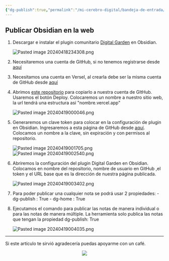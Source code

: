```yaml
---
{"dg-publish":true,"permalink":"/mi-cerebro-digital/bandeja-de-entrada/202404182339/","tags":["Zettelkasten","GitHub","Obsidian","DigitalGarden","Versel"]}
---
```


## Publicar Obsidian en la web

1. Descargar e instalar el plugin comunitario [Digital Garden](obsidian://show-plugin?id=digitalgarden) en Obsidian.

	![Pasted image 20240418234308.png](/img/user/Mi%20Cerebro%20Digital/%F0%9F%93%A9Bandeja%20de%20Entrada/%F0%9F%93%8EAnexos/Pasted%20image%2020240418234308.png)

2. Necesitaremos una cuenta de GitHub, si no tenemos registrarse desde [aquí](https://github.com/signup)

3. Necesitamos una cuenta en Versel, al crearla debe ser la misma cuenta de GitHub desde [aquí](https://vercel.com/signup)

4. Abrimos [este repositorio](https://github.com/oleeskild/digitalgarden) para copiarlo a nuestra cuenta de GItHub. Usaremos el botón Deploy. Colocaremos un nombre a nuestro sitio web, la url tendrá una estructura así "nombre.vercel.app"

	![Pasted image 20240419000046.png](/img/user/Mi%20Cerebro%20Digital/%F0%9F%93%A9Bandeja%20de%20Entrada/%F0%9F%93%8EAnexos/Pasted%20image%2020240419000046.png)

5. Generaremos un clave token para colocar en la configuración de plugin en Obsidian. Ingresaremos a esta página de GitHub desde [aquí](https://github.com/settings/tokens/new?scopes=repo). Colocamos un nombre a la clave, sin expiración y con permisos al repositorio.

	![Pasted image 20240419001705.png](/img/user/Mi%20Cerebro%20Digital/%F0%9F%93%A9Bandeja%20de%20Entrada/%F0%9F%93%8EAnexos/Pasted%20image%2020240419001705.png)![Pasted image 20240419002540.png](/img/user/Mi%20Cerebro%20Digital/%F0%9F%93%A9Bandeja%20de%20Entrada/%F0%9F%93%8EAnexos/Pasted%20image%2020240419002540.png)

6. Abriremos la configuración del plugin Digital Garden en Obsidian. Colocamos en nombre del repositorio, nombre de usuario en GitHub ,el token y el URL base que es la dirección de nuestra página publicada.

	![Pasted image 20240419003402.png](/img/user/Mi%20Cerebro%20Digital/%F0%9F%93%A9Bandeja%20de%20Entrada/%F0%9F%93%8EAnexos/Pasted%20image%2020240419003402.png)

7. Para poder publicar una cualquier nota se podrá usar 2 propiedades:
		- dg-publish : True
		- dg-home : True

8. Ejecutamos el comando para publicar las notas de manera individual o para las notas de manera múltiple. La herramienta solo publica las notas que tengan la propiedad dg-publish: True

	![Pasted image 20240419004035.png](/img/user/Mi%20Cerebro%20Digital/%F0%9F%93%A9Bandeja%20de%20Entrada/%F0%9F%93%8EAnexos/Pasted%20image%2020240419004035.png)
---
Si este artículo te sirvió agradecería puedas apoyarme con un café.

<div style="display: flex; justify-content: center; cursor:pointer;">
<a href="https://www.buymeacoffee.com/brian162006"><img src="https://img.buymeacoffee.com/button-api/?text=Invitame un café&emoji=&slug=brian162006&button_colour=FFDD00&font_colour=000000&font_family=Lato&outline_colour=000000&coffee_colour=ffffff" /></a></div>